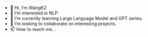 - 👋 Hi, I’m WangK2
- 👀 I’m interested in NLP.
- 🌱 I’m currently learning Large Language Model and GPT series.
- 💞️ I’m looking to collaborate on interesting projects.
- 📫 How to reach me...

<!---
doublessay/doublessay is a ✨ special ✨ repository because its `README.md` (this file) appears on your GitHub profile.
You can click the Preview link to take a look at your changes.
--->
